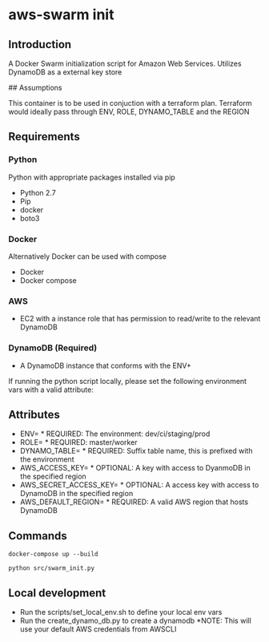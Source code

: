 # aws-swarm init

## Introduction

A Docker Swarm initialization script for Amazon Web Services.  Utilizes DynamoDB as a external key store

## Assumptions 

This container is to be used in conjuction with a terraform plan.  Terraform would ideally pass through ENV, ROLE, DYNAMO_TABLE and the REGION 

## Requirements
### Python
Python with appropriate packages installed via pip
* Python 2.7
* Pip
 * docker
 * boto3

### Docker
Alternatively Docker can be used with compose
* Docker
* Docker compose

### AWS

* EC2 with a instance role that has permission to read/write to the relevant DynamoDB

### DynamoDB (Required)

* A DynamoDB instance that conforms with the ENV+

If running the python script locally, please set the following environment vars with a valid attribute:

## Attributes

* ENV=                    * REQUIRED: The environment: dev/ci/staging/prod
* ROLE=                   * REQUIRED: master/worker
* DYNAMO_TABLE=           * REQUIRED: Suffix table name, this is prefixed with the environment
* AWS_ACCESS_KEY=         * OPTIONAL: A key with access to DyanmoDB in the specified region
* AWS_SECRET_ACCESS_KEY=  * OPTIONAL: A access key with access to DynamoDB in the specified region
* AWS_DEFAULT_REGION=     * REQUIRED: A valid AWS region that hosts DynamoDB

## Commands

```docker-compose up --build```

```python src/swarm_init.py```

## Local development

* Run the scripts/set_local_env.sh to define your local env vars
* Run the create_dynamo_db.py to create a dynamodb *NOTE: This will use your default AWS credentials from AWSCLI